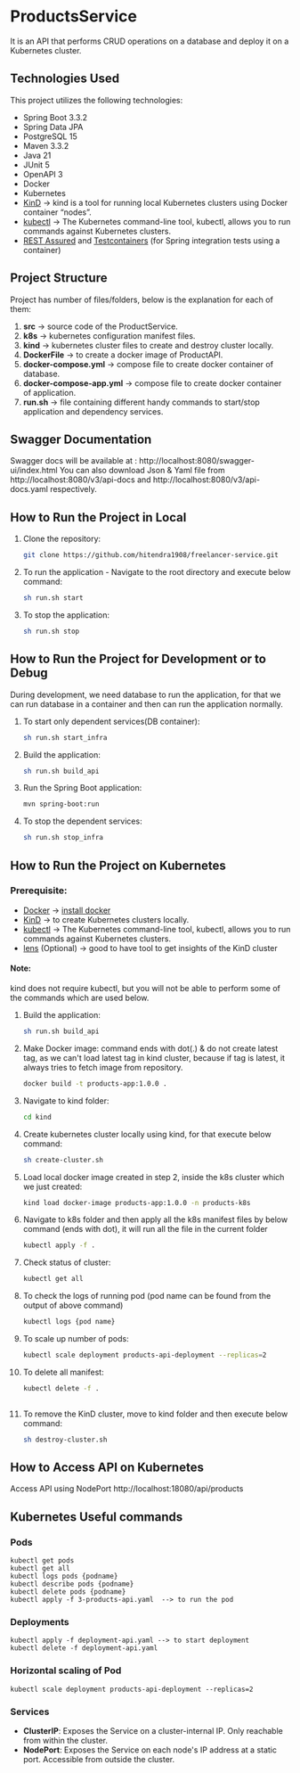 # ProductsService

It is an API that performs CRUD operations on a database and deploy it on a Kubernetes cluster.

## Technologies Used
This project utilizes the following technologies:
* Spring Boot 3.3.2
* Spring Data JPA
* PostgreSQL 15
* Maven 3.3.2
* Java 21
* JUnit 5
* OpenAPI 3
* Docker
* Kubernetes
* [KinD](https://kind.sigs.k8s.io/) ->  kind is a tool for running local Kubernetes clusters using Docker container “nodes”.
* [kubectl](https://kubernetes.io/docs/tasks/tools/install-kubectl-macos/#install-with-homebrew-on-macos) -> The Kubernetes command-line tool, kubectl, allows you to run commands against Kubernetes clusters.
* [REST Assured](https://rest-assured.io/) and [Testcontainers](https://testcontainers.com/) (for Spring integration tests using a container)

## Project Structure
Project has number of files/folders, below is the explanation for each of them:

1. **src** -> source code of the ProductService.
2. **k8s** -> kubernetes configuration manifest files.
3. **kind** -> kubernetes cluster files to create and destroy cluster locally.
4. **DockerFile** -> to create a docker image of ProductAPI.
5. **docker-compose.yml** -> compose file to create docker container of database.
6. **docker-compose-app.yml** -> compose file to create docker container of application.
7. **run.sh** -> file containing different handy commands to start/stop application and dependency services.

## Swagger Documentation
Swagger docs will be available at : http://localhost:8080/swagger-ui/index.html
You can also download Json & Yaml file from http://localhost:8080/v3/api-docs and http://localhost:8080/v3/api-docs.yaml respectively.

## How to Run the Project in Local

1. Clone the repository:
   ```sh
   git clone https://github.com/hitendra1908/freelancer-service.git

2. To run the application - Navigate to the root directory and execute below command:
   ```sh
   sh run.sh start

3. To stop the application:
   ```sh
   sh run.sh stop

## How to Run the Project for Development or to Debug

During development, we need database to run the application, for that we can run database in a container and then can run the application normally.

1. To start only dependent services(DB container):
   ```sh
   sh run.sh start_infra

2. Build the application:
   ```sh
   sh run.sh build_api
   
3. Run the Spring Boot application:
   ```sh
   mvn spring-boot:run

4. To stop the dependent services:
   ```sh
   sh run.sh stop_infra


## How to Run the Project on Kubernetes

### Prerequisite:
* [Docker](https://www.docker.com/) -> [install docker](https://docs.docker.com/get-docker/)
* [KinD](https://kind.sigs.k8s.io/) ->  to create Kubernetes clusters locally.
* [kubectl](https://kubernetes.io/docs/tasks/tools/install-kubectl-macos/#install-with-homebrew-on-macos) -> The Kubernetes command-line tool, kubectl, allows you to run commands against Kubernetes clusters.
* [lens](https://k8slens.dev/) (Optional) -> good to have tool to get insights of the KinD cluster

#### Note:
kind does not require kubectl, but you will not be able to perform some of the commands which are used below.

1. Build the application:
   ```sh
   sh run.sh build_api
   
2. Make Docker image: command ends with dot(.) & do not create latest tag, as we can't load latest tag in kind cluster, because if tag is latest, it always tries to fetch image from repository.
   ```sh
   docker build -t products-app:1.0.0 .
   
3. Navigate to kind folder:
   ```sh
   cd kind
   
4. Create kubernetes cluster locally using kind, for that execute below command:
   ```sh
   sh create-cluster.sh
   
5. Load local docker image created in step 2, inside the k8s cluster which we just created:
   ```sh
   kind load docker-image products-app:1.0.0 -n products-k8s
   
6. Navigate to k8s folder and then apply all the k8s manifest files by below command (ends with dot), it will run all the file in the current folder
   ```sh
   kubectl apply -f .

7. Check status of cluster:
   ```sh
   kubectl get all
   
8. To check the logs of running pod (pod name can be found from the output of above command)
   ```sh
   kubectl logs {pod name}
   
9. To scale up number of pods:
   ```sh
   kubectl scale deployment products-api-deployment --replicas=2
   
10. To delete all manifest:
    ```sh
    kubectl delete -f .
   
11. To remove the KinD cluster, move to kind folder and then execute below command:
    ```sh
    sh destroy-cluster.sh

## How to Access API on Kubernetes

Access API using NodePort http://localhost:18080/api/products

## Kubernetes Useful commands

### Pods

```shell
kubectl get pods
kubectl get all
kubectl logs pods {podname}
kubectl describe pods {podname}
kubectl delete pods {podname}
kubectl apply -f 3-products-api.yaml  --> to run the pod

```

### Deployments

```shell
kubectl apply -f deployment-api.yaml --> to start deployment
kubectl delete -f deployment-api.yaml
```
### Horizontal scaling of Pod

```shell
kubectl scale deployment products-api-deployment --replicas=2
```
### Services

* **ClusterIP**:  Exposes the Service on a cluster-internal IP. Only reachable from within the cluster.
* **NodePort**: Exposes the Service on each node's IP address at a static port. Accessible from outside the cluster.
